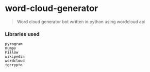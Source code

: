 # word-cloud-generator
>Word cloud generator bot written in python using wordcloud api
### Libraries used
```
pyrogram
numpy
Pillow
wikipedia
wordcloud
tgcrypto
```
